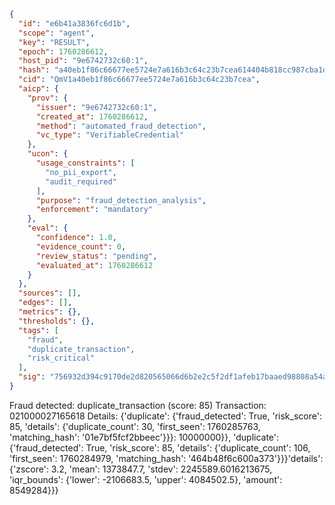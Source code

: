 ```json
{
  "id": "e6b41a3836fc6d1b",
  "scope": "agent",
  "key": "RESULT",
  "epoch": 1760286612,
  "host_pid": "9e6742732c60:1",
  "hash": "a40eb1f86c66677ee5724e7a616b3c64c23b7cea614404b818cc987cba1d5bb3",
  "cid": "QmV1a40eb1f86c66677ee5724e7a616b3c64c23b7cea",
  "aicp": {
    "prov": {
      "issuer": "9e6742732c60:1",
      "created_at": 1760286612,
      "method": "automated_fraud_detection",
      "vc_type": "VerifiableCredential"
    },
    "ucon": {
      "usage_constraints": [
        "no_pii_export",
        "audit_required"
      ],
      "purpose": "fraud_detection_analysis",
      "enforcement": "mandatory"
    },
    "eval": {
      "confidence": 1.0,
      "evidence_count": 0,
      "review_status": "pending",
      "evaluated_at": 1760286612
    }
  },
  "sources": [],
  "edges": [],
  "metrics": {},
  "thresholds": {},
  "tags": [
    "fraud",
    "duplicate_transaction",
    "risk_critical"
  ],
  "sig": "756932d394c9170de2d820565066d6b2e2c5f2df1afeb17baaed98808a54ae98"
}
```

Fraud detected: duplicate_transaction (score: 85)
Transaction: 021000027165618
Details: {'duplicate': {'fraud_detected': True, 'risk_score': 85, 'details': {'duplicate_count': 30, 'first_seen': 1760285763, 'matching_hash': '01e7bf5fcf2bbeec'}}}: 10000000}}, 'duplicate': {'fraud_detected': True, 'risk_score': 85, 'details': {'duplicate_count': 106, 'first_seen': 1760284979, 'matching_hash': '464b48f6c600a373'}}}'details': {'zscore': 3.2, 'mean': 1373847.7, 'stdev': 2245589.6016213675, 'iqr_bounds': {'lower': -2106683.5, 'upper': 4084502.5}, 'amount': 8549284}}}